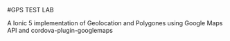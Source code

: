 #GPS TEST LAB

A Ionic 5 implementation of Geolocation and Polygones using Google Maps API and cordova-plugin-googlemaps
